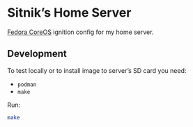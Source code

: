 # Sitnik’s Home Server

[Fedora CoreOS] ignition config for my home server.

[Fedora CoreOS]: https://docs.fedoraproject.org/en-US/fedora-coreos/getting-started/


## Development

To test locally or to install image to server’s SD card you need:

* `podman`
* `make`

Run:

```sh
make
```
